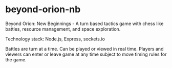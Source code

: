beyond-orion-nb
===============

Beyond Orion: New Beginnings - A turn based tactics game with chess like battles, resource management, and space exploration.

Technology stack: Node.js, Express, sockets.io

Battles are turn at a time. Can be played or viewed in real time. Players and viewers can enter or leave game at any time subject to move timing rules for the game. 
